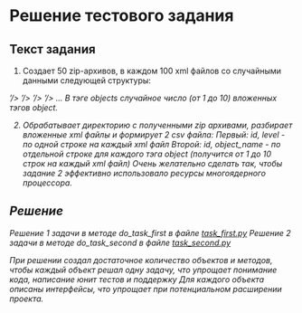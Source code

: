 
# Решение тестового задания


## Текст задания

1. Создает 50 zip-архивов, в каждом 100 xml файлов со случайными данными следующей структуры:
<root>
<var name=’id’ value=’<случайное уникальное строковое значение>’/>
<var name=’level’ value=’<случайное число от 1 до 100>’/>
<objects>
<object name=’<случайное строковое значение>’/>
<object name=’<случайное строковое значение>’/>
…
</objects>
</root>
В тэге objects случайное число (от 1 до 10) вложенных тэгов object.

2. Обрабатывает директорию с полученными zip архивами, разбирает вложенные xml файлы и формирует 2 csv файла:
Первый: id, level - по одной строке на каждый xml файл
Второй: id, object_name - по отдельной строке для каждого тэга object (получится от 1 до 10 строк на каждый xml файл)
Очень желательно сделать так, чтобы задание 2 эффективно использовало ресурсы многоядерного процессора.



## Решение

Решение 1 задачи в методе do_task_first в файле [task_first.py](task_first.py)
Решение 2 задачи в методе do_task_second в файле [task_second.py](task_second.py)

При решении создал достаточное количество объектов и методов, чтобы каждый объект решал одну задачу, что упрощает
понимание кода, написание юнит тестов и поддержку
Для каждого объекта описаны интерфейсы, что упрощает при потенциальном расширении проекта.

